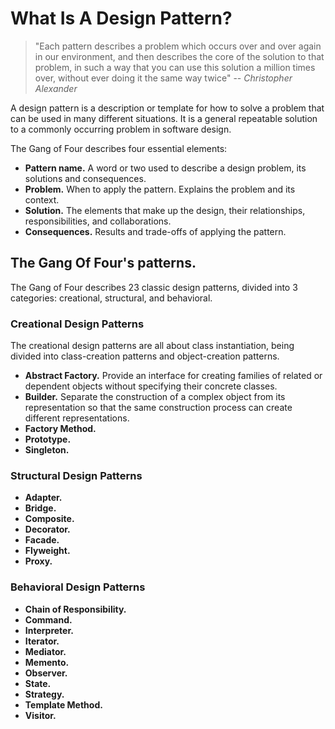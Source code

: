 # What Is A Design Pattern?


> "Each pattern describes a problem which occurs over
and over again in our environment, and then describes the core of the solution
to that problem, in such a way that you can use this solution a million times
over, without ever doing it the same way twice"
>  -- <cite>Christopher Alexander</cite>

A design pattern is a description or template for how to solve a problem that can be used in many different situations. It is a general repeatable solution to a commonly occurring problem in software design.

The Gang of Four describes four essential elements:

* **Pattern name.** A word or two used to describe a design problem, its solutions and consequences.
* **Problem.** When to apply the pattern. Explains the problem and its context.
* **Solution.** The elements that make up the design, their relationships, responsibilities, and collaborations.
* **Consequences.** Results and trade-offs of applying the pattern.

## The Gang Of Four's patterns.

The Gang of Four describes 23 classic design patterns, divided into 3 categories: creational, structural, and behavioral.

### Creational Design Patterns

The creational design patterns are all about class instantiation, being divided into class-creation patterns and object-creation patterns.

* **Abstract Factory.** Provide an interface for creating families of related or dependent objects without specifying their concrete classes.
* **Builder.** Separate the construction of a complex object from its representation so that the same construction process can create different representations. 
* **Factory Method.**
* **Prototype.**
* **Singleton.**

### Structural Design Patterns

* **Adapter.**
* **Bridge.**
* **Composite.**
* **Decorator.**
* **Facade.**
* **Flyweight.**
* **Proxy.**

### Behavioral Design Patterns

* **Chain of Responsibility.**
* **Command.**
* **Interpreter.**
* **Iterator.**
* **Mediator.**
* **Memento.**
* **Observer.**
* **State.**
* **Strategy.**
* **Template Method.**
* **Visitor.**


